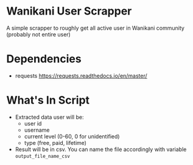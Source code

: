 # Wanikani User Scrapper
A simple scrapper to roughly get all active user in Wanikani community (probably not entire user)

# Dependencies
* requests https://requests.readthedocs.io/en/master/

# What's In Script
* Extracted data user will be:
  * user id
  * username
  * current level (0-60, 0 for unidentified)
  * type (free, paid, lifetime)
* Result will be in csv. You can name the file accordingly with variable `output_file_name_csv`
